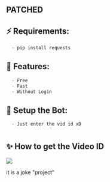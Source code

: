 ## PATCHED
## ⚡ Requirements:
```cs
  - pip install requests
```

## 🐺 Features:
```cs
  - Free
  - Fast
  - Without Login
```



## 🚀 Setup the Bot:
```cs
  - Just enter the vid id xD
```

#

## ✨ How to get the Video ID

<img src='https://cdn.discordapp.com/attachments/947217356445351977/963416117756436520/unknown.png'>



it is a joke "project"
